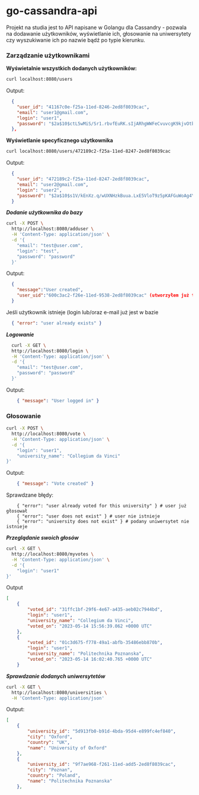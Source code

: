 # go-cassandra-api
Projekt na studia jest to API napisane w Golangu dla Cassandry - pozwala na dodawanie użytkowników, wyświetlanie ich, głosowanie na uniwersytety czy wyszukiwanie ich po nazwie bądź po typie kierunku. 

###  Zarządzanie użytkownikami
**Wyświetalnie wszystkich dodanych użytkowników:**
```bash
curl localhost:8080/users
```

Output:

```json
  {
    "user_id": "41167c0e-f25a-11ed-8246-2ed8f8039cac",
    "email": "user1@gmail.com",
    "login": "user1",
    "password": "$2a$10$ctL5wMiS/Sr1.rbvfEuRK.sIjARhgWWFeCvuvcgK9kjvOtbbIB8we"
  },
```

**Wyświetlanie specyficznego użytkownika**
```bash
curl localhost:8080/users/472189c2-f25a-11ed-8247-2ed8f8039cac
```
Output:
```json
  {
    "user_id": "472189c2-f25a-11ed-8247-2ed8f8039cac", 
    "email": "user2@gmail.com", 
    "login": "user2", 
    "password": "$2a$10$s1V/kEnXz.q/wUXNHzkBuua.LxE5VloT9z5pKAFGuWoAg4Yr56DIe"
  }
```
***Dodanie użytkownika do bazy***
```bash
curl -X POST \
  http://localhost:8080/adduser \
  -H 'Content-Type: application/json' \
  -d '{
    "email": "test@user.com",
    "login": "test",
    "password": "password"
  }'
```
Output:
```json
  {
    "message":"User created",
    "user_uid":"600c3ac2-f26e-11ed-9538-2ed8f8039cac" (utworzyłem już tego użytkownika)
  }
```
Jeśli użytkownik istnieje (login lub/oraz e-mail już jest w bazie
```json
  { "error": "user already exists" }
```
***Logowanie*** 
```bash
  curl -X GET \
  http://localhost:8080/login \
  -H 'Content-Type: application/json' \
  -d '{
    "email": "test@user.com",
    "password": "password"
  }'
```
Output:
```json
    { "message": "User logged in" }
```
### Głosowanie
```bash
curl -X POST \
  http://localhost:8080/vote \
  -H 'Content-Type: application/json' \
  -d '{
    "login": "user1",
    "university_name": "Collegium da Vinci"
}'
```
Output: 
```json
    { "message": "Vote created" }
```
Sprawdzane błędy:
```
    { "error": "user already voted for this university" } # user już głosował
    { "error": "user does not exist" } # user nie istnieje
    { "error": "university does not exist" } # podany uniwersytet nie istnieje
```
***Przeglądanie swoich głosów***
```bash
curl -X GET \
  http://localhost:8080/myvotes \
  -H 'Content-Type: application/json' \
  -d '{
    "login": "user1"
}'
```
Output
```json
[
    {
        "voted_id": "31ffc1bf-29f6-4e67-a435-aeb02c7944bd",
        "login": "user1",
        "university_name": "Collegium da Vinci",
        "voted_on": "2023-05-14 15:56:39.062 +0000 UTC"
    },
    {
        "voted_id": "01c3d675-f778-49a1-abfb-35486ebb870b",
        "login": "user1",
        "university_name": "Politechnika Poznanska",
        "voted_on": "2023-05-14 16:02:40.765 +0000 UTC"
    }
```
***Sprawdzanie dodanych uniwersytetów***
```bash
curl -X GET \
  http://localhost:8080/universities \
  -H 'Content-Type: application/json'
```
Output:
```json
[
    {
        "university_id": "5d913fb0-b91d-4bda-95d4-e899fc4ef840",
        "city": "Oxford",
        "country": "UK",
        "name": "University of Oxford"
    },
    {
        "university_id": "9f7ae968-f261-11ed-add5-2ed8f8039cac",
        "city": "Poznan",
        "country": "Poland",
        "name": "Politechnika Poznanska"
    },
```
